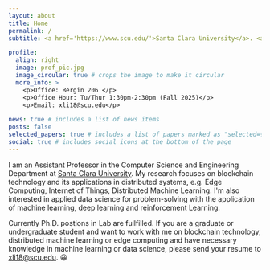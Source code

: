 ```yaml
---
layout: about
title: Home
permalink: /
subtitle: <a href='https://www.scu.edu/'>Santa Clara University</a>. <a href='https://www.scu.edu/engineering/academic-programs/department-of-computer-engineering/'>Department of Computer Science and Engineering</a>.

profile:
  align: right
  image: prof_pic.jpg
  image_circular: true # crops the image to make it circular
  more_info: >
    <p>Office: Bergin 206 </p>
    <p>Office Hour: Tu/Thur 1:30pm-2:30pm (Fall 2025)</p>
    <p>Email: xli18@scu.edu</p>

news: true # includes a list of news items
posts: false 
selected_papers: true # includes a list of papers marked as "selected={true}"
social: true # includes social icons at the bottom of the page
---
```


I am an Assistant Professor in the Computer Science and Engineering Department at <a href="https://www.scu.edu/engineering/academic-programs/department-of-computer-engineering/">Santa Clara University</a>. My research focuses on blockchain technology and its applications in distributed systems, e.g. Edge Computing, Internet of Things, Distributed Machine Learning. I'm also interested in applied data science for problem-solving with the application of machine learning, deep learning and reinforcement Learning.

Currently Ph.D. postions in Lab are fullfilled. If you are a graduate or undergraduate student and want to work with me on blockchain technology, distributed machine learning or edge computing and have necessary knowledge in machine learning or data science, please send your resume to xli18@scu.edu. :grinning: 
